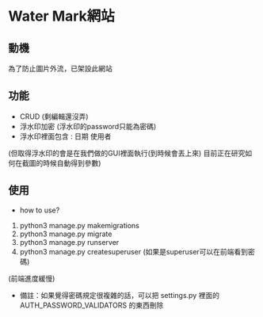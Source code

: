 
# Water Mark網站
## 動機
為了防止圖片外流，已架設此網站

## 功能
* CRUD (剩編輯還沒弄)
* 浮水印加密 (浮水印的password只能為密碼)
* 浮水印裡面包含 : 日期 使用者

(但取得浮水印的會是在我們做的GUI裡面執行(到時候會丟上來) 目前正在研究如何在截圖的時候自動得到參數)
## 使用
* how to use?

1. python3 manage.py makemigrations
2. python3 manage.py migrate
3. python3 manage.py runserver
4. python3 manage.py createsuperuser (如果是superuser可以在前端看到密碼)


(前端進度緩慢)



* 備註：如果覺得密碼規定很複雜的話，可以把 settings.py 裡面的 AUTH_PASSWORD_VALIDATORS 的東西刪除

